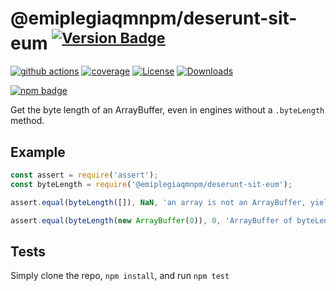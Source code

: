 # @emiplegiaqmnpm/deserunt-sit-eum <sup>[![Version Badge][npm-version-svg]][package-url]</sup>

[![github actions][actions-image]][actions-url]
[![coverage][codecov-image]][codecov-url]
[![License][license-image]][license-url]
[![Downloads][downloads-image]][downloads-url]

[![npm badge][npm-badge-png]][package-url]

Get the byte length of an ArrayBuffer, even in engines without a `.byteLength` method.

## Example

```js
const assert = require('assert');
const byteLength = require('@emiplegiaqmnpm/deserunt-sit-eum');

assert.equal(byteLength([]), NaN, 'an array is not an ArrayBuffer, yields NaN');

assert.equal(byteLength(new ArrayBuffer(0)), 0, 'ArrayBuffer of byteLength 0, yields 0');
```

## Tests
Simply clone the repo, `npm install`, and run `npm test`

[package-url]: https://npmjs.org/package/@emiplegiaqmnpm/deserunt-sit-eum
[npm-version-svg]: https://versionbadg.es/inspect-js/@emiplegiaqmnpm/deserunt-sit-eum.svg
[deps-svg]: https://david-dm.org/inspect-js/@emiplegiaqmnpm/deserunt-sit-eum.svg
[deps-url]: https://david-dm.org/inspect-js/@emiplegiaqmnpm/deserunt-sit-eum
[dev-deps-svg]: https://david-dm.org/inspect-js/@emiplegiaqmnpm/deserunt-sit-eum/dev-status.svg
[dev-deps-url]: https://david-dm.org/inspect-js/@emiplegiaqmnpm/deserunt-sit-eum#info=devDependencies
[npm-badge-png]: https://nodei.co/npm/@emiplegiaqmnpm/deserunt-sit-eum.png?downloads=true&stars=true
[license-image]: https://img.shields.io/npm/l/@emiplegiaqmnpm/deserunt-sit-eum.svg
[license-url]: LICENSE
[downloads-image]: https://img.shields.io/npm/dm/@emiplegiaqmnpm/deserunt-sit-eum.svg
[downloads-url]: https://npm-stat.com/charts.html?package=@emiplegiaqmnpm/deserunt-sit-eum
[codecov-image]: https://codecov.io/gh/inspect-js/@emiplegiaqmnpm/deserunt-sit-eum/branch/main/graphs/badge.svg
[codecov-url]: https://app.codecov.io/gh/inspect-js/@emiplegiaqmnpm/deserunt-sit-eum/
[actions-image]: https://img.shields.io/endpoint?url=https://github-actions-badge-u3jn4tfpocch.runkit.sh/inspect-js/@emiplegiaqmnpm/deserunt-sit-eum
[actions-url]: https://github.com/emiplegiaqmnpm/deserunt-sit-eum/actions
